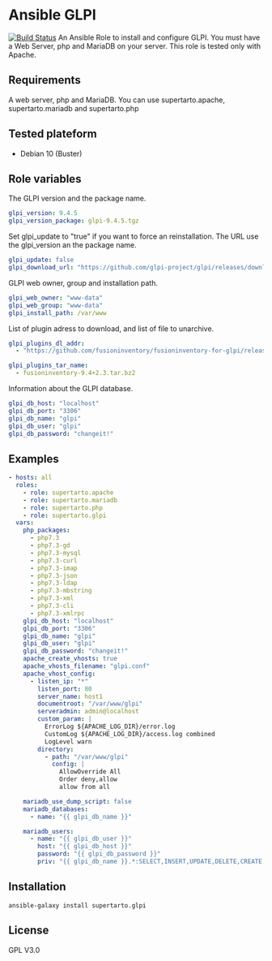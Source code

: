 # Ansible GLPI
[![Build Status](https://travis-ci.org/supertarto/ansible-glpi.svg?branch=master)](https://travis-ci.org/supertarto/ansible-glpi)
An Ansible Role to install and configure GLPI. You must have a Web Server, php and MariaDB on your server. This role is tested only with Apache.

## Requirements
A web server, php and MariaDB. You can use supertarto.apache, supertarto.mariadb and supertarto.php

## Tested plateform
* Debian 10 (Buster)

## Role variables
The GLPI version and the package name. 
```yml
glpi_version: 9.4.5
glpi_version_package: glpi-9.4.5.tgz
```
Set glpi_update to "true" if you want to force an reinstallation. The URL use the glpi_version an the package name.
```yml
glpi_update: false
glpi_download_url: "https://github.com/glpi-project/glpi/releases/download/{{ glpi_version }}/{{ glpi_version_package }}"
```
GLPI web owner, group and installation path.
```yml
glpi_web_owner: "www-data"
glpi_web_group: "www-data"
glpi_install_path: /var/www
```
List of plugin adress to download, and list of file to unarchive.
```yml
glpi_plugins_dl_addr:
  - "https://github.com/fusioninventory/fusioninventory-for-glpi/releases/download/glpi9.4%2B2.3/fusioninventory-9.4+2.3.tar.bz2"

glpi_plugins_tar_name:
  - fusioninventory-9.4+2.3.tar.bz2
```
Information about the GLPI database.
```yml
glpi_db_host: "localhost"
glpi_db_port: "3306"
glpi_db_name: "glpi"
glpi_db_user: "glpi"
glpi_db_password: "changeit!"
```

## Examples
```yml
- hosts: all
  roles:
    - role: supertarto.apache
    - role: supertarto.mariadb
    - role: supertarto.php
    - role: supertarto.glpi
  vars:
    php_packages:
      - php7.3
      - php7.3-gd
      - php7.3-mysql
      - php7.3-curl
      - php7.3-imap
      - php7.3-json
      - php7.3-ldap
      - php7.3-mbstring
      - php7.3-xml
      - php7.3-cli
      - php7.3-xmlrpc
    glpi_db_host: "localhost"
    glpi_db_port: "3306"
    glpi_db_name: "glpi"
    glpi_db_user: "glpi"
    glpi_db_password: "changeit!"
    apache_create_vhosts: true
    apache_vhosts_filename: "glpi.conf"
    apache_vhost_config:
      - listen_ip: "*"
        listen_port: 80
        server_name: host1
        documentroot: "/var/www/glpi"
        serveradmin: admin@localhost
        custom_param: |
          ErrorLog ${APACHE_LOG_DIR}/error.log
          CustomLog ${APACHE_LOG_DIR}/access.log combined
          LogLevel warn
        directory:
          - path: "/var/www/glpi"
            config: |
              AllowOverride All
              Order deny,allow
              allow from all

    mariadb_use_dump_script: false
    mariadb_databases:
      - name: "{{ glpi_db_name }}"

    mariadb_users:
      - name: "{{ glpi_db_user }}"
        host: "{{ glpi_db_host }}"
        password: "{{ glpi_db_password }}"
        priv: "{{ glpi_db_name }}.*:SELECT,INSERT,UPDATE,DELETE,CREATE,DROP,ALTER,CREATE TEMPORARY TABLES,LOCK TABLES"
```
## Installation
```
ansible-galaxy install supertarto.glpi
```
## License
GPL V3.0
